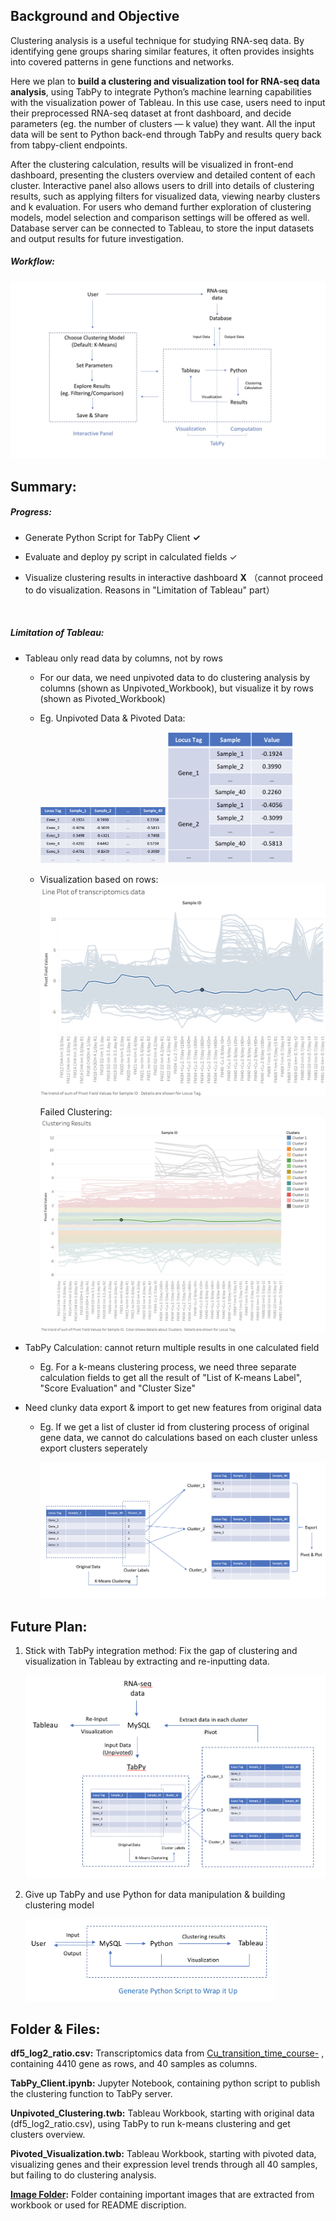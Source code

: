 

## Background and Objective

Clustering analysis is a useful technique for studying RNA-seq data. By identifying gene groups sharing similar features, it often provides insights into covered patterns in gene functions and networks. 

Here we plan to **build a clustering and visualization tool for RNA-seq data analysis**, using TabPy to integrate Python’s machine learning capabilities with the visualization power of Tableau. In this use case, users need to input their preprocessed RNA-seq dataset at front dashboard, and decide parameters (eg. the number of clusters — k value) they want. All the input data will be sent to Python back-end through TabPy and results query back from tabpy-client endpoints. 

After the clustering calculation, results will be visualized in front-end dashboard, presenting the clusters overview and detailed content of each cluster. Interactive panel also allows users to drill into details of clustering results, such as applying filters for visualized data, viewing nearby clusters and k evaluation. For users who demand further exploration of clustering models, model selection and comparison settings will be offered as well. Database server can be connected to Tableau, to store the input datasets and output results for future investigation.

##### Workflow:

![Workflow](https://github.com/JiayuanGuo/Learning-Tableau/blob/master/Clustering_RNA-seq/image/Workflow.jpg)



## Summary:

##### Progress:

* Generate Python Script for TabPy Client   **✓**

* Evaluate and deploy py script in calculated fields   ✓

* Visualize clustering results in interactive dashboard    **X**  （cannot proceed to do visualization. Reasons in "Limitation of Tableau" part）

  ​

##### Limitation of Tableau: 

* Tableau only read data by columns, not by rows

  * For our data, we need unpivoted data to do clustering analysis by columns (shown as Unpivoted_Workbook), but visualize it by rows (shown as Pivoted_Workbook)

  * Eg. Unpivoted Data & Pivoted Data:

    <img src="https://github.com/JiayuanGuo/Learning-Tableau/blob/master/Clustering_RNA-seq/image/Unpivoted_Data_Example.png" width="200px" />

    <img src="https://github.com/JiayuanGuo/Learning-Tableau/blob/master/Clustering_RNA-seq/image/Pivoted_Data_Example.png" width="200px" />

  * Visualization based on rows:![visualization_by_pivoted_data](https://github.com/JiayuanGuo/Learning-Tableau/blob/master/Clustering_RNA-seq/image/visualization_by_pivoted_data.png)

    Failed Clustering:![](https://github.com/JiayuanGuo/Learning-Tableau/blob/master/Clustering_RNA-seq/image/failed_clustering_by_pivoted_data.png)

* TabPy Calculation: cannot return multiple results in one calculated field

  * Eg. For a k-means clustering process, we need three separate calculation fields to get all the result of  "List of K-means Label", "Score Evaluation" and "Cluster Size" 

* Need clunky data export & import to get new features from original data 

  * Eg. If we get a list of cluster id from clustering process of original gene data, we cannot do calculations based on each cluster unless export clusters seperately

    ![ClustersProcess](https://github.com/JiayuanGuo/Learning-Tableau/blob/master/Clustering_RNA-seq/image/Cluster_preprocess.png)

## Future Plan:

1. Stick with TabPy integration method: Fix the gap of clustering and visualization in Tableau by extracting and re-inputting data.

   ![Future Plan with TabPy](https://github.com/JiayuanGuo/Learning-Tableau/blob/master/Clustering_RNA-seq/image/Future_Plan_TabPy.png)

2. Give up TabPy and use Python for data manipulation & building clustering model

   <img src="https://github.com/JiayuanGuo/Learning-Tableau/blob/master/Clustering_RNA-seq/image/Future_Plan_Python.png" width="400px" />

## Folder & Files:

**df5_log2_ratio.csv:** Transcriptomics data from [Cu_transition_time_course-](https://github.com/gilmana/Cu_transition_time_course-) , containing 4410 gene as rows, and 40 samples as columns. 

**TabPy_Client.ipynb:** Jupyter Notebook, containing python script to publish the clustering function to TabPy server.

**Unpivoted_Clustering.twb:** Tableau Workbook, starting with original data (df5_log2_ratio.csv), using TabPy to run k-means clustering and get clusters overview.

**Pivoted_Visualization.twb:** Tableau Workbook, starting with pivoted data, visualizing genes and their expression level trends through all 40 samples, but failing to do clustering analysis.

**[Image Folder](https://github.com/JiayuanGuo/Learning-Tableau/tree/master/Clustering_RNA-seq/image):** Folder containing important images that are extracted from workbook or used for README discription.





